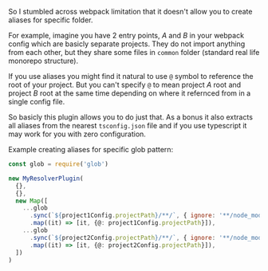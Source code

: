 So I stumbled across webpack limitation that it doesn't allow you to create aliases for specific folder.

For example, imagine you have 2 entry points, _A_ and _B_ in your webpack config which are basicly separate projects. They do not import anything from each other, but they share some files in `common` folder (standard real life monorepo structure).

If you use aliases you might find it natural to use `@` symbol to reference the root of your project. But you can't specify `@` to mean project _A_ root and project _B_ root at the same time depending on where it refernced from in a single config file.

So basicly this plugin allows you to do just that. As a bonus it also extracts all aliases from the nearest `tsconfig.json` file and if you use typescript it may work for you with zero configuration.

Example creating aliases for specific glob pattern:

```js
const glob = require('glob')

new MyResolverPlugin(
  {},
  {},
  new Map([
    ...glob
      .sync(`${project1Config.projectPath}/**/`, { ignore: '**/node_modules/**' })
      .map((it) => [it, {@: project1Config.projectPath}]),
    ...glob
      .sync(`${project2Config.projectPath}/**/`, { ignore: '**/node_modules/**' })
      .map((it) => [it, {@: project2Config.projectPath}]),
  ])
)
```
